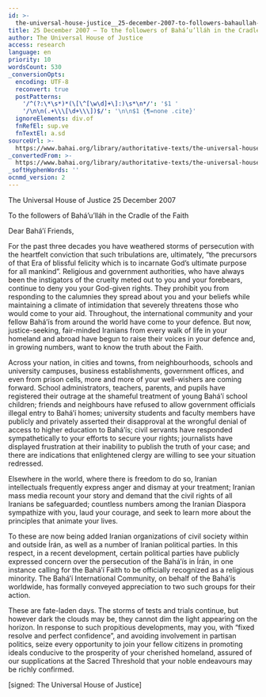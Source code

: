 ```yaml
---
id: >-
  the-universal-house-justice__25-december-2007-to-followers-bahaullah-in-cradle-faith__1826671145__en
title: 25 December 2007 – To the followers of Bahá’u’lláh in the Cradle of the Faith
author: The Universal House of Justice
access: research
language: en
priority: 10
wordsCount: 530
_conversionOpts:
  encoding: UTF-8
  reconvert: true
  postPatterns:
    '/^(?:\*\s*)*(\[\^[\w\d]+\]:)\s*\n*/': '$1 '
    '/\n\n(.+\\\[\d+\\\])$/': '\n\n$1 {¶=none .cite}'
  ignoreElements: div.of
  fnRefEl: sup.ve
  fnTextEl: a.sd
sourceUrl: >-
  https://www.bahai.org/library/authoritative-texts/the-universal-house-of-justice/messages/20071225_001/20071225_001.xhtml
_convertedFrom: >-
  https://www.bahai.org/library/authoritative-texts/the-universal-house-of-justice/messages/20071225_001/20071225_001.xhtml
_softHyphenWords: ''
ocnmd_version: 2
---
```

The Universal House of Justice
25 December 2007

To the followers of Bahá’u’lláh in the Cradle of the Faith

Dear Bahá’í Friends,

For the past three decades you have weathered storms of persecution with the heartfelt conviction that such tribulations are, ultimately, “the precursors of that Era of blissful felicity which is to incarnate God’s ultimate purpose for all mankind”. Religious and government authorities, who have always been the instigators of the cruelty meted out to you and your forebears, continue to deny you your God-given rights. They prohibit you from responding to the calumnies they spread about you and your beliefs while maintaining a climate of intimidation that severely threatens those who would come to your aid. Throughout, the international community and your fellow Bahá’ís from around the world have come to your defence. But now, justice-seeking, fair-minded Iranians from every walk of life in your homeland and abroad have begun to raise their voices in your defence and, in growing numbers, want to know the truth about the Faith.

Across your nation, in cities and towns, from neighbourhoods, schools and university campuses, business establishments, government offices, and even from prison cells, more and more of your well-wishers are coming forward. School administrators, teachers, parents, and pupils have registered their outrage at the shameful treatment of young Bahá’í school children; friends and neighbours have refused to allow government officials illegal entry to Bahá’í homes; university students and faculty members have publicly and privately asserted their disapproval at the wrongful denial of access to higher education to Bahá’ís; civil servants have responded sympathetically to your efforts to secure your rights; journalists have displayed frustration at their inability to publish the truth of your case; and there are indications that enlightened clergy are willing to see your situation redressed.

Elsewhere in the world, where there is freedom to do so, Iranian intellectuals frequently express anger and dismay at your treatment; Iranian mass media recount your story and demand that the civil rights of all Iranians be safeguarded; countless numbers among the Iranian Diaspora sympathize with you, laud your courage, and seek to learn more about the principles that animate your lives.

To these are now being added Iranian organizations of civil society within and outside Írán, as well as a number of Iranian political parties. In this respect, in a recent development, certain political parties have publicly expressed concern over the persecution of the Bahá’ís in Írán, in one instance calling for the Bahá’í Faith to be officially recognized as a religious minority. The Bahá’í International Community, on behalf of the Bahá’ís worldwide, has formally conveyed appreciation to two such groups for their action.

These are fate-laden days. The storms of tests and trials continue, but however dark the clouds may be, they cannot dim the light appearing on the horizon. In response to such propitious developments, may you, with “fixed resolve and perfect confidence”, and avoiding involvement in partisan politics, seize every opportunity to join your fellow citizens in promoting ideals conducive to the prosperity of your cherished homeland, assured of our supplications at the Sacred Threshold that your noble endeavours may be richly confirmed.

\[signed: The Universal House of Justice\]
